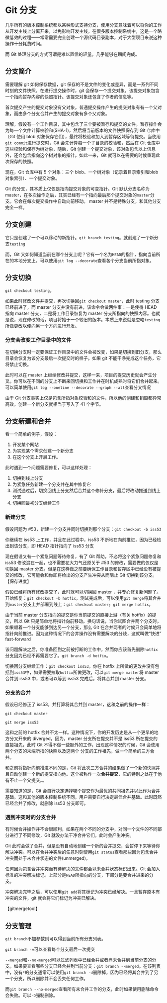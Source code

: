 # Git 分支

几乎所有的版本控制系统都以某种形式支持分支，使用分支意味着可以将你的工作从开发主线上分离开来，以免影响开发主线。在很多版本控制系统中，这是一个略微低效的过程——常常需要完全创建一个源代码目录副本，对于大型项目来说这种操作十分耗费时间。

而 Git 处理分支的方式可谓是难以置信的轻量。几乎能够在瞬间完成。

## 分支简介

需要理解 git 如何保存数据，git 保存的不是文件的变化或差异，而是一系列不同时刻的文件快照。在进行提交操作时，git 会保存一个提交对象，该提交对象包含一个指向暂存内容的快照指针。该提交对象还包含了作者的信息等。

首次提交产生的提交对象没有父对象。普通提交操作产生的提交对象有有一个父对象，而由多个分支合并产生的提交对象有多个父对象。

理解，假设有一个工作目录，其中包含了三个要被暂存和提交的文件。暂存操作会为每一个文件计算校验和(SHA-1)，然后将当前版本的文件快照保存到 Git 仓库中（Git 使用 blob 对象保存它们），最终将校验和加入到暂存区域等待提交。当使用`git commit`进行提交时，Git 会先计算每一个子目录的校验和，然后在 Git 仓库中这些校验和保存为树对象，随后，Git 创建一个提交对象，该对象包含以上信息外，还会包含指向这个树对象的指针。如此一来，Git 就可以在需要的时候重现此次保存的快照。

现在，Git 仓库中有 5 个对象：三个 blob、一个树对象（记录着目录索引和blob对象索引）、一个提交对象。

Git 的分支，其本质上仅仅是指向提交对象的可变指针。Git 默认分支名称为 master，在多次操作之后，其实已经有一个指向最后那个提交对象的`master`分支。它会在每次提交操作中自动向前移动。 master 并不是特殊分支，和其他分支完全一样。

## 分支创建

它只是创建了一个可以移动的新指针。`git branch testing`。就创建了一个新分支`testing`

而，Git 又如何知道当前在哪个分支上呢？它有一个名为`HEAD`的指针，指向当前所在的本地分支上。可以使用`git log --decorate`查看各个分支当前所指对象。

## 分支切换

`git checkout testing`。

如果此时修改文件并提交，再次切换回`git checkout master`，此时 testing 分支已经前进了，而 master 分支并没有前进，该命令会做两件事：一是使得 HEAD 指向 master 分支，二是将工作目录恢复为 master 分支所指向的快照内容。也就是说，现在修改的话，项目将始于一个较旧的版本。本质上来说就是忽略`testing`所做更改以便向另一个方向进行开发。

### 分支会改变工作目录中的文件

在切换分支时一定要保证工作目录中的文件会被改变，如果是切换到旧分支，那么目录会恢复为该分支最后一次提交时的样子。如果 git 不能干净完成这个任务，它将禁止切换。

此时可以在 master 上继续修改并提交，这样一来，项目的提交历史就会产生分叉。你可以在不同的分支上不断来回切换和工作并在时机成熟时将它们合并起来。可以简单使用`git log --oneline --decorate --graph --all`查看分叉情况

由于 Git 分支事实上仅是包含所指对象校验和的文件，所以他的创建和销毁都异常高效。创建一个新分支就相当于写入了 41 个字节。

## 分支新建和合并

看一个简单的例子，假设：
1. 开发某个网站
2. 为实现某个需求创建一个新分支
3. 在这个分支上开展工作。

此时遇到一个问题需要修复，可以这样处理：
1. 切换到线上分支
2. 为紧急任务新建一个分支并在其中修复它
3. 测试通过后，切换回线上分支然后合并这个修补分支，最后将改动推送到线上分支
4. 切换回最初分支继续工作

### 新建分支

假设问题为 #53，新建一个分支并同时切换到那个分支：`git checkout -b iss53`

你继续在 iss53 上工作，并且在此过程中，iss53 不断地在向前推进，因为已经检出到该分支，即 HEAD 指针指向了 iss53 分支

现在假设又有一个紧急问题等待修复，有了 Git 帮助，不必将这个紧急问题修复和 iss53 修改混在一起，也不需要花大力气还原关于 #53 的修改，需要做的仅仅是切换回 master 分支。但是在这样做之前要确保工作目录和暂存区中已经没有被提交的修改，它可能会和你即将检出的分支产生冲突从而阻止 Git 切换到该分支。【保存进度】

假设已经将所有修改提交了，此时就可以切换回 master ，并专心修复新问题了。开始修复：`git checkout -b hotfix`，测试完成后，可以使用`git merge`将其合并到`master`分支上并部署到线上：`git checkout master; git merge hotfix`。

由于当前 master 分支指向的提交是你当前提交的直接上游（有关 hotfix）的提交，所以 Git 只是简单地将指针向前移动。换句话说，当你试图合并两个分支时，如果顺着一个分支能够到达另一个分支，那么 Git 在合并两者的时候只会简单地将指针向前推进。因为这种情况下的合并操作没有需要解决的分歧，这就叫做“快进” fast-forward

该问题解决之后，你准备回到之前被打断的工作中，然而你应该首先删除`hotfix`分支因为已经不再需要它了。`git branch -d hotfix`。

切换回分支继续工作：`git checkout iss53`。你在 hotfix 上所做的更改并没有包括到`iss53`中，如果需要拉取`hotfix`所做更改，可以`git merge master`将 master 合并到 iss53 中，或者可以等到 iss53 完成后，将其合并到 master 分支。

### 分支的合并

假设已经修正了 iss53，并打算将其合并到 master，这和之前的操作一样：
```shell
git checkout master

git merge iss53
```
这和之前的 hotfix 合并不太一样。这种情况下，你的开发历史是从一个更早的地方分叉开来的 diverged，因为，master 分支所在提交并不是 iss53 所在提交的直接祖先，此时 Git 不得不做一些额外的工作，出现这种情况的时候，Git 会使用两个分支的末端所指的快照以及这两个 分支的工作祖先，做一个简单的三方合并。

和之前将指针向前推进不同的是，Git 将此次三方合并的结果做了一个新的快照并且自动创建一个新的提交指向他。这个被称作一次**合并提交**，它的特别之处在于他有不止一个父提交。。

需要知道的是，Git 会自行决定选择哪个提交作为最优的共同祖先并以此作为合并基础。这和其他的版本控制系统不同，用户需要自行决定最佳合并基础。此时既然已经合并了修改，就删除 iss53 分支即可。

### 遇到冲突时的分支合并

有时候合并操作并不会很顺利，如果在两个不同的分支中，对同一个文件的不同部分进行了不同修改，Git 就没办法干净合并它们。此时会产生冲突。

Git 此时会做了合并，但是没有自动地创建一个新的合并提交，会暂停下来等待你解决冲突。可以在合并冲突后的任意时刻使用`git status`查看那些因为包含合并冲突而处于未合并状态的文件(unmerged)。

任何因为包含合并冲突而有待解决的文件都会以未合并状态标识出来。Git 会加入标准的冲突解决标记。上部分是`HEAD`所指向的分支，下部分是要合并进来的分支。

冲突解决完毕之后，可以使用`git add`将其标记为冲突已经解决。一旦暂存原本有冲突的文件，git 就会将它们标记为冲突已解决。

【gitmergetool】


## 分支管理

`git branch`不加参数则可以得到当前所有分支列表。

`git branch -v`可以查看每个分支最后一次提交

`--merged`和`--no-merged`可以过滤列表中已经合并或者尚未合并到当前分支的分支。如果要查看哪些分支已经合并到当前分支：`git branch --merged`。在该列表中，没有`*`的分支通常可以使用`git branch -d`删除掉，因为已经将其合并到了另一个分支，所以删除并不会丢失任何工作。

而`git branch --no-merged`查看所有未合并工作的分支，此时如果使用删除命令会失败。可以`-D`强制删除。


